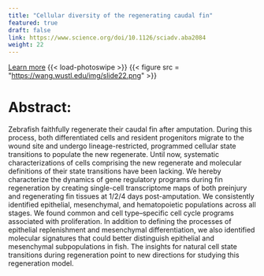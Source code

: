 ```yaml
---
title: "Cellular diversity of the regenerating caudal fin"
featured: true
draft: false
link: https://www.science.org/doi/10.1126/sciadv.aba2084
weight: 22
---
```


[Learn more](https://www.science.org/doi/10.1126/sciadv.aba2084)
{{< load-photoswipe >}}
{{< figure src = "https://wang.wustl.edu/img/slide22.png" >}}

# Abstract:
Zebrafish faithfully regenerate their caudal fin after amputation. During this process, both differentiated cells and resident progenitors migrate to the wound site and undergo lineage-restricted, programmed cellular state transitions to populate the new regenerate. Until now, systematic characterizations of cells comprising the new regenerate and molecular definitions of their state transitions have been lacking. We hereby characterize the dynamics of gene regulatory programs during fin regeneration by creating single-cell transcriptome maps of both preinjury and regenerating fin tissues at 1/2/4 days post-amputation. We consistently identified epithelial, mesenchymal, and hematopoietic populations across all stages. We found common and cell type–specific cell cycle programs associated with proliferation. In addition to defining the processes of epithelial replenishment and mesenchymal differentiation, we also identified molecular signatures that could better distinguish epithelial and mesenchymal subpopulations in fish. The insights for natural cell state transitions during regeneration point to new directions for studying this regeneration model.
